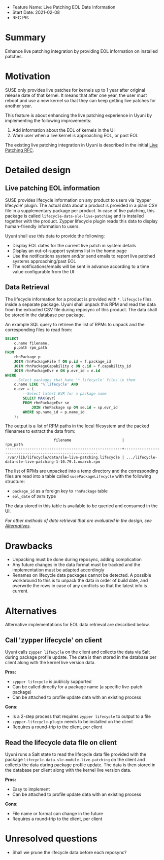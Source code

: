- Feature Name: Live Patching EOL Date Information
- Start Date: 2021-02-08
- RFC PR:

# Summary
[summary]: #summary

Enhance live patching integration by providing EOL information on installed patches.

# Motivation
[motivation]: #motivation

SUSE only provides live patches for kernels up to 1 year after original release date of that kernel. It means that after one year, the user must reboot and use a new kernel so that they can keep getting live patches for another year.

This feature is about enhancing the live patching experience in Uyuni by implementing the following improvements:

1. Add information about the EOL of kernels in the UI
2. Warn user when a live kernel is approaching EOL, or past EOL

The existing live patching integration in Uyuni is described in the initial [Live Patching RFC](https://github.com/uyuni-project/uyuni-rfc/blob/master/accepted/00027-sle-live-patching.md).

# Detailed design
[design]: #detailed-design

## Live patching EOL information

SUSE provides lifecycle information on any product to users via 'zypper lifecycle' plugin. The actual data about a product is provided in a plain CSV file in a supplementary package per product. In case of live patching, this package is called `lifecycle-data-sle-live-patching` and is installed together with the product. Zypper lifecycle plugin reads this data to display human-friendly information to users.

Uyuni shall use this data to provide the following:
 - Display EOL dates for the current live patch in system details
 - Display an out-of-support systems list in the home page
 - Use the notifications system and/or send emails to report live patched systems approaching/past EOL
 - The notifications/emails will be sent in advance according to a time value configurable from the UI

## Data Retrieval

The lifecycle information for a product is provided with `*.lifecycle` files inside a separate package. Uyuni shall unpack this RPM and read the data from the extracted CSV file during reposync of this product. The data shall be stored in the database per package.

An example SQL query to retrieve the list of RPMs to unpack and the corresponding files to read from:

```sql
SELECT
    c.name filename,
    p.path rpm_path
FROM
    rhnPackage p
    JOIN rhnPackageFile f ON p.id = f.package_id
    JOIN rhnPackageCapability c ON c.id = f.capability_id
    JOIN rhnPackageEvr e ON p.evr_id = e.id
WHERE
    --Select packages that have '*.lifecycle' files in them
    c.name LIKE '%.lifecycle' AND
    e.evr = (
        --Select latest EVR for a package name
        SELECT MAX(evr)
        FROM rhnPackageEvr se
            JOIN rhnPackage sp ON se.id = sp.evr_id
        WHERE sp.name_id = p.name_id
    );
```

The output is a list of RPM paths in the local filesystem and the packed filenames to extract the data from:
```
                      filename                       |                         rpm_path
-----------------------------------------------------+----------------------------------------------------------
 /var/lib/lifecycle/data/sle-live-patching.lifecycle | .../lifecycle-data-sle-live-patching-1-10.79.1.noarch.rpm

```

The list of RPMs are unpacked into a temp directory and the corresponding files are read into a table called `susePackageLifecycle` with the following structure:
 - `package_id` as a foreign key to `rhnPackage` table
 - `eol_date` of `DATE` type

 The data stored in this table is available to be queried and consumed in the UI.

 *For other methods of data retrieval that are evaluated in the design, see [Alternatives](#alternatives).*

# Drawbacks
[drawbacks]: #drawbacks

 - Unpacking must be done during reposync, adding complication
 - Any future changes in the data format must be tracked and the implementation must be adapted accordingly
 - Renames on lifecycle data packages cannot be detected. A possible workaround to this is to unpack the data in order of build date, and overwrite the rows in case of any conflicts so that the latest info is current.

# Alternatives
[alternatives]: #alternatives

Alternative implementations for EOL data retrieval are described below.

## Call 'zypper lifecycle' on client

Uyuni calls `zypper lifecycle` on the client and collects the data via Salt during package profile update. The data is then stored in the database per client along with the kernel live version data.

**Pros:**
 - `zypper lifecycle` is publicly supported
 - Can be called directly for a package name (a specific live-patch package)
 - Can be attached to profile update data with an existing process

**Cons:**
 - Is a 2-step process that requires `zypper lifecycle` to output to a file
 - `zypper-lifecycle-plugin` needs to be installed on the client
 - Requires a round-trip to the client, per client

## Read the lifecycle data file on client

Uyuni runs a Salt state to read the lifecycle data file provided with the package `lifecycle-data-sle-module-live-patching` on the client and collects the data during package profile update. The data is then stored in the database per client along with the kernel live version data.

**Pros:**
 - Easy to implement
 - Can be attached to profile update data with an existing process

**Cons:**
 - File name or format can change in the future
 - Requires a round-trip to the client, per client

# Unresolved questions
[unresolved]: #unresolved-questions

 - Shall we prune the lifecycle data before each reposync?
